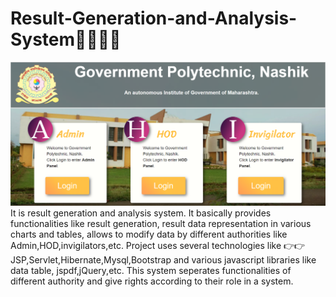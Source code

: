 # Result-Generation-and-Analysis-System👩‍💻👩‍💻
![!HOME_PAGE](./web/img/HomePage.png)
It is result generation and analysis system. It basically provides functionalities like result generation, result data representation
in various charts and tables, allows to modify data by different authorities like Admin,HOD,invigilators,etc. Project uses several technologies
like 👉👉 JSP,Servlet,Hibernate,Mysql,Bootstrap and various javascript libraries like data table, jspdf,jQuery,etc. This system seperates functionalities of different authority and give rights according to their role in a system.
